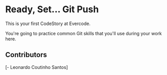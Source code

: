 
# Ready, Set... Git Push

This is your first CodeStory at Evercode.

You're going to practice common Git skills that you'll use during your work here.

## Contributors 

[- Leonardo Coutinho Santos]
